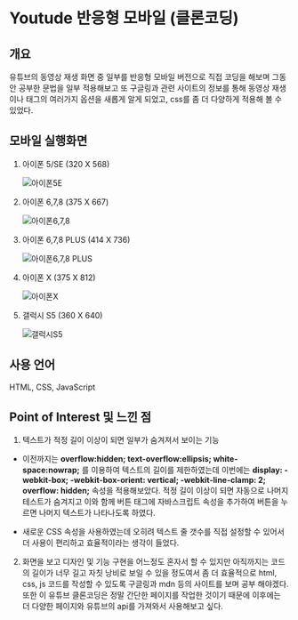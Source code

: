 # Youtude 반응형 모바일 (클론코딩)

## 개요

유튜브의 동영상 재생 화면 중 일부를 반응형 모바일 버전으로 직접 코딩을 해보며 그동안 공부한 문법을 일부 적용해보고 또 구글링과 관련 사이트의 정보를 통해 동영상 재생이나 태그의 여러가지 옵션을 새롭게 알게 되었고, css를 좀 더 다양하게 적용해 볼 수 있었다.

## 모바일 실행화면

1. 아이폰 5/SE (320 X 568)

   ![아이폰5E](https://user-images.githubusercontent.com/63761624/116227724-687b3900-a78f-11eb-8fb6-4920c1fe3933.PNG)

2. 아이폰 6,7,8 (375 X 667)

   ![아이폰6,7,8](https://user-images.githubusercontent.com/63761624/116227898-98c2d780-a78f-11eb-9e78-d5973051bcb1.PNG)

3. 아이폰 6,7,8 PLUS (414 X 736)

   ![아이폰6,7,8 PLUS](https://user-images.githubusercontent.com/63761624/116227989-b09a5b80-a78f-11eb-8b1b-2d151ca9adf8.PNG)

4. 아이폰 X (375 X 812)

   ![아이폰X](https://user-images.githubusercontent.com/63761624/116228044-c0b23b00-a78f-11eb-80ab-ee39eddd0e54.PNG)

5. 갤럭시 S5 (360 X 640)

   ![갤럭시S5](https://user-images.githubusercontent.com/63761624/116228102-d32c7480-a78f-11eb-8d35-58298d108e85.PNG)

## 사용 언어

HTML, CSS, JavaScript

## Point of Interest 및 느낀 점

1. 텍스트가 적정 길이 이상이 되면 일부가 숨겨져서 보이는 기능

- 이전까지는 **overflow:hidden; text-overflow:ellipsis; white-space:nowrap;** 를 이용하여 텍스트의 길이를 제한하였는데 이번에는 **display: -webkit-box; -webkit-box-orient: vertical; -webkit-line-clamp: 2; overflow: hidden;** 속성을 적용해보았다. 적정 길이 이상이 되면 자동으로 나머지 테스트가 숨겨지고 이와 함께 버튼 태그에 자바스크립트 속성을 추가하여 버튼을 누르면 나머지 텍스트가 나타나도록 하였다.

- 새로운 CSS 속성을 사용하였는데 오히려 텍스트 줄 갯수를 직접 설정할 수 있어서 더 사용이 편리하고 효율적이라는 생각이 들었다.

2. 화면을 보고 디자인 및 기능 구현을 어느정도 혼자서 할 수 있지만 아직까지는 코드의 길이가 너무 길고 자칫 낭비로 보일 수 있을 정도여서 좀 더 효율적으로 html, css, js 코드를 작성할 수 있도록 구글링과 mdn 등의 사이트를 보며 공부 해야겠다. 또한 이 유튜브 클론코딩은 정말 간단한 페이지를 작업한 것이기 때문에 이후에는 더 다양한 페이지와 유튜브의 api를 가져와서 사용해보고 싶다.
